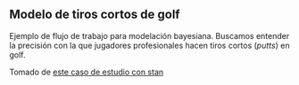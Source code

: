 ## Modelo de tiros cortos de golf

Ejemplo de flujo de trabajo para modelación bayesiana. Buscamos entender la precisión con la que jugadores profesionales
hacen tiros cortos (*putts*) en golf. 


Tomado de [este caso de estudio con stan](https://mc-stan.org/users/documentation/case-studies/golf.html)


